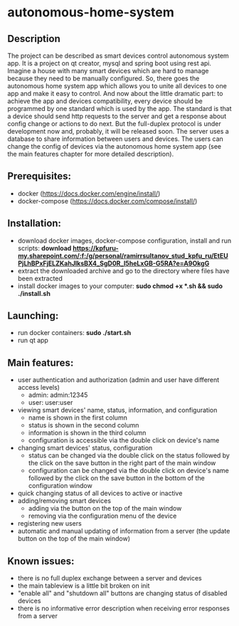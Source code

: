 # autonomous-home-system

## Description
The project can be described as smart devices control autonomous system app.
It is a project on qt creator, mysql and spring boot using rest api.
Imagine a house with many smart devices which are hard to manage because they need to be manually configured. So, there goes the autonomous home system app which allows you to unite all devices to one app and make it easy to control. And now about the little dramatic part: to achieve the app and devices compatibility, every device should be programmed by one standard which is used by the app. The standard is that a device should send http requests to the server and get a response about config change or actions to do next. But the full-duplex protocol is under development now and, probably, it will be released soon. The server uses a database to share information between users and devices. The users can change the config of devices via the autonomous home system app (see the main features chapter for more detailed description). 

## Prerequisites:
- docker (https://docs.docker.com/engine/install/)
- docker-compose (https://docs.docker.com/compose/install/)

## Installation:
- download docker images, docker-compose configuration, install and run scripts: **download https://kpfuru-my.sharepoint.com/:f:/g/personal/ramirrsultanov_stud_kpfu_ru/EtEUPjLhBPxFjELZKahJlksBX4_SgD0R_I5heLxGB-G5RA?e=A9OkgG**
- extract the downloaded archive and go to the directory where files have been extracted
- install docker images to your computer: **sudo chmod +x \*.sh && sudo ./install.sh**

## Launching:
- run docker containers: **sudo ./start.sh**
- run qt app

## Main features:
- user authentication and authorization (admin and user have different access levels)
  - admin: admin:12345
  - user: user:user
- viewing smart devices' name, status, information, and configuration
  - name is shown in the first column
  - status is shown in the second column
  - information is shown in the third column
  - configuration is accessible via the double click on device's name
- changing smart devices' status, configuration
  - status can be changed via the double click on the status followed by the click on the save button in the right part of the main window
  - configuration can be changed via the double click on device's name followed by the click on the save button in the bottom of the configuration window
- quick changing status of all devices to active or inactive
- adding/removing smart devices
  - adding via the button on the top of the main window
  - removing via the configuration menu of the device
- registering new users
- automatic and manual updating of information from a server (the update button on the top of the main window)

## Known issues:
- there is no full duplex exchange between a server and devices
- the main tableview is a little bit broken on init
- "enable all" and "shutdown all" buttons are changing status of disabled devices
- there is no informative error description when receiving error responses from a server
